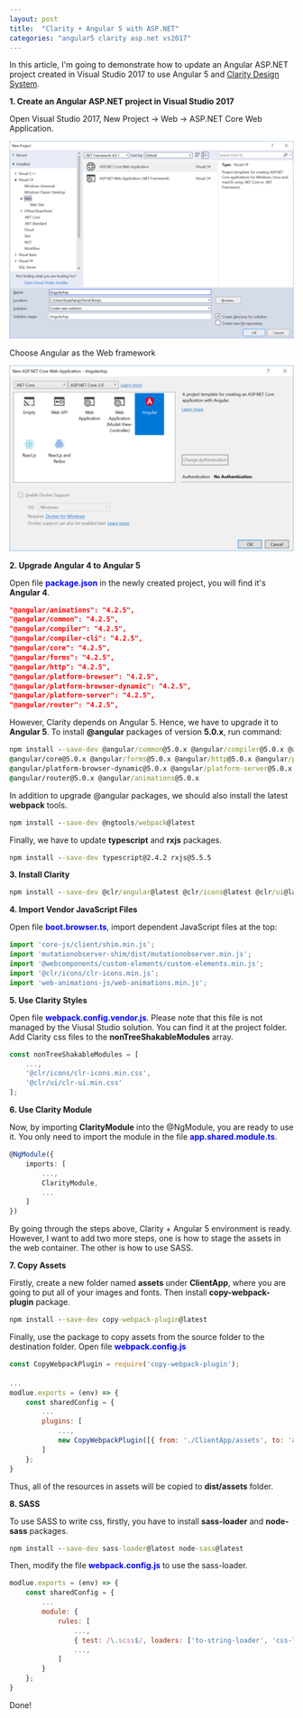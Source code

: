 ```yaml
---
layout: post
title:  "Clarity + Angular 5 with ASP.NET"
categories: "angular5 clarity asp.net vs2017"
---
```


In this article, I'm going to demonstrate how to update an Angular ASP.NET project created in Visual Studio 2017 to use Angular 5 and [Clarity Design System](https://vmware.github.io/clarity/).

**1. Create an Angular ASP.NET project in Visual Studio 2017**

Open Visual Studio 2017, New Project -> Web -> ASP.NET Core Web Application.

![Cascading Selector](/assets/2018-03-16-vs-new-web-project.png "New Project")

Choose Angular as the Web framework

![Cascading Selector](/assets/2018-03-16-vs-angular.png "Angular")

**2. Upgrade Angular 4 to Angular 5**

Open file <span style="color:blue">**package.json**</span> in the newly created project, you will find it's **Angular 4**.

```json
"@angular/animations": "4.2.5",
"@angular/common": "4.2.5",
"@angular/compiler": "4.2.5",
"@angular/compiler-cli": "4.2.5",
"@angular/core": "4.2.5",
"@angular/forms": "4.2.5",
"@angular/http": "4.2.5",
"@angular/platform-browser": "4.2.5",
"@angular/platform-browser-dynamic": "4.2.5",
"@angular/platform-server": "4.2.5",
"@angular/router": "4.2.5",
```

However, Clarity depends on Angular 5. Hence, we have to upgrade it to **Angular 5**. To install **@angular** packages of version **5.0.x**, run command:

```cmd
npm install --save-dev @angular/common@5.0.x @angular/compiler@5.0.x @angular/compiler-cli@5.0.x 
@angular/core@5.0.x @angular/forms@5.0.x @angular/http@5.0.x @angular/platform-browser@5.0.x 
@angular/platform-browser-dynamic@5.0.x @angular/platform-server@5.0.x
@angular/router@5.0.x @angular/animations@5.0.x
```

In addition to upgrade @angular packages, we should also install the latest **webpack** tools.

```cmd
npm install --save-dev @ngtools/webpack@latest
```

Finally, we have to update **typescript** and **rxjs** packages.

```cmd
npm install --save-dev typescript@2.4.2 rxjs@5.5.5
```

**3. Install Clarity**

```cmd
npm install --save-dev @clr/angular@latest @clr/icons@latest @clr/ui@latest
```

**4. Import Vendor JavaScript Files**

Open file <span style="color:blue">**boot.browser.ts**</span>, import dependent JavaScript files at the top:

```typescript
import 'core-js/client/shim.min.js';
import 'mutationobserver-shim/dist/mutationobserver.min.js';
import '@webcomponents/custom-elements/custom-elements.min.js';
import '@clr/icons/clr-icons.min.js';
import 'web-animations-js/web-animations.min.js';
```

**5. Use Clarity Styles**

Open file <span style="color:blue">**webpack.config.vendor.js**</span>. Please note that this file is not managed by the Viusal Studio solution. You can find it at the project folder. Add Clarity css files to the **nonTreeShakableModules** array.

```javascript
const nonTreeShakableModules = [
    ...,
    '@clr/icons/clr-icons.min.css',
    '@clr/ui/clr-ui.min.css'
];
```

**6. Use Clarity Module**

Now, by importing **ClarityModule** into the @NgModule, you are ready to use it. You only need to import the module in the file <span style="color:blue">**app.shared.module.ts**</span>.

```typescript
@NgModule({
	imports: [
		...,
		ClarityModule,
		...
	]
})
```

By going through the steps above, Clarity + Angular 5 environment is ready. However, I want to add two more steps, one is how to stage the assets in the web container. The other is how to use SASS.

**7. Copy Assets**

Firstly, create a new folder named **assets** under **ClientApp**, where you are going to put all of your images and fonts. Then install **copy-webpack-plugin** package.

```cmd
npm install --save-dev copy-webpack-plugin@latest
```

Finally, use the package to copy assets from the source folder to the destination folder. Open file <span style="color:blue">**webpack.config.js**</span>

```javascript
const CopyWebpackPlugin = require('copy-webpack-plugin');

...
modlue.exports = (env) => {
	const sharedConfig = {
		...
		plugins: [
            ...,
            new CopyWebpackPlugin([{ from: './ClientApp/assets', to: 'assets/' }])
        ]
    };
}
```

Thus, all of the resources in assets will be copied to **dist/assets** folder.

**8. SASS**

To use SASS to write css, firstly, you have to install **sass-loader** and **node-sass** packages.

```cmd
npm install --save-dev sass-loader@latest node-sass@latest
```

Then, modify the file <span style="color:blue">**webpack.config.js**</span> to use the sass-loader.

```javascript
modlue.exports = (env) => {
	const sharedConfig = {
		...
		module: {
            rules: [
            	...,
            	{ test: /\.scss$/, loaders: ['to-string-loader', 'css-loader', 'sass-loader'] },
            	...,
        	]
    	}
    };
}
```

Done!